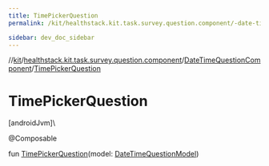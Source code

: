 ```yaml
---
title: TimePickerQuestion
permalink: /kit/healthstack.kit.task.survey.question.component/-date-time-question-component/-time-picker-question.html

sidebar: dev_doc_sidebar
---
```

//[kit](../../../index.html)/[healthstack.kit.task.survey.question.component](../index.html)/[DateTimeQuestionComponent](index.html)/[TimePickerQuestion](-time-picker-question.html)



# TimePickerQuestion



[androidJvm]\




@Composable



fun [TimePickerQuestion](-time-picker-question.html)(model: [DateTimeQuestionModel](../../healthstack.kit.task.survey.question.model/-date-time-question-model/index.html))




